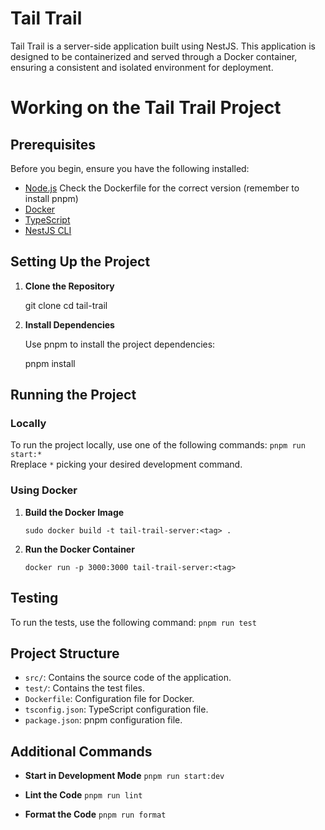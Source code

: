 # Tail Trail

Tail Trail is a server-side application built using NestJS. This application is designed to be containerized and served through a Docker container, ensuring a consistent and isolated environment for deployment.
# Working on the Tail Trail Project

## Prerequisites

Before you begin, ensure you have the following installed:

- [Node.js](https://nodejs.org/) Check the Dockerfile for the correct version (remember to install pnpm)
- [Docker](https://www.docker.com/)
- [TypeScript](https://www.typescriptlang.org/)
- [NestJS CLI](https://docs.nestjs.com/cli/overview)

## Setting Up the Project

1. **Clone the Repository**

   git clone <repository-url>
   cd tail-trail

2. **Install Dependencies**

   Use pnpm to install the project dependencies:

   pnpm install

## Running the Project

### Locally

To run the project locally, use one of the following commands:
`pnpm run start:*` <br>
Rreplace `*` picking your desired development command.

### Using Docker

1. **Build the Docker Image**

    `sudo docker build -t tail-trail-server:<tag> .`

2. **Run the Docker Container**

   `docker run -p 3000:3000 tail-trail-server:<tag>`

## Testing
To run the tests, use the following command:
`pnpm run test`

## Project Structure

- `src/`: Contains the source code of the application.
- `test/`: Contains the test files.
- `Dockerfile`: Configuration file for Docker.
- `tsconfig.json`: TypeScript configuration file.
- `package.json`: pnpm configuration file.

## Additional Commands

- **Start in Development Mode**
  `pnpm run start:dev`


- **Lint the Code**
  `pnpm run lint`


- **Format the Code**
  `pnpm run format`
